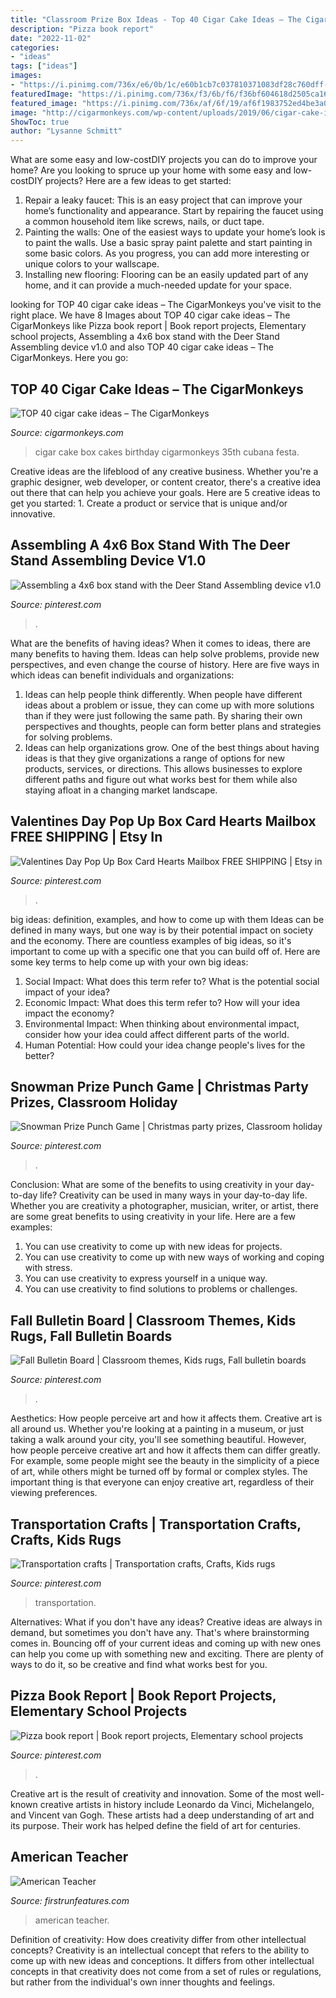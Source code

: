 ```yaml
---
title: "Classroom Prize Box Ideas - Top 40 Cigar Cake Ideas – The Cigarmonkeys"
description: "Pizza book report"
date: "2022-11-02"
categories:
- "ideas"
tags: ["ideas"]
images:
- "https://i.pinimg.com/736x/e6/0b/1c/e60b1cb7c037810371083df28c760dff--readers-workshop-book-reports.jpg"
featuredImage: "https://i.pinimg.com/736x/f3/6b/f6/f36bf604618d2505ca169f030d91b302.jpg"
featured_image: "https://i.pinimg.com/736x/af/6f/19/af6f1983752ed4be3a0fc0ef222f1ec8.jpg"
image: "http://cigarmonkeys.com/wp-content/uploads/2019/06/cigar-cake-ideas-cigarmonkeys-4.jpg"
ShowToc: true
author: "Lysanne Schmitt"
---
```



What are some easy and low-costDIY projects you can do to improve your home?
Are you looking to spruce up your home with some easy and low-costDIY projects? Here are a few ideas to get started: 
1. Repair a leaky faucet: This is an easy project that can improve your home’s functionality and appearance. Start by repairing the faucet using a common household item like screws, nails, or duct tape. 
2. Painting the walls: One of the easiest ways to update your home’s look is to paint the walls. Use a basic spray paint palette and start painting in some basic colors. As you progress, you can add more interesting or unique colors to your wallscape. 
3. Installing new flooring: Flooring can be an easily updated part of any home, and it can provide a much-needed update for your space.

	

		
looking for TOP 40 cigar cake ideas – The CigarMonkeys you've visit to the right place. We have 8 Images about TOP 40 cigar cake ideas – The CigarMonkeys like Pizza book report | Book report projects, Elementary school projects, Assembling a 4x6 box stand with the Deer Stand Assembling device v1.0 and also TOP 40 cigar cake ideas – The CigarMonkeys. Here you go:
		
    
## TOP 40 Cigar Cake Ideas – The CigarMonkeys

<img loading=lazy src="http://cigarmonkeys.com/wp-content/uploads/2019/06/cigar-cake-ideas-cigarmonkeys-4.jpg" onerror="this.onerror=null;this.src='https://tse4.mm.bing.net/th?id=OIP._xwIZysTH0MnYNTylGYE3QHaHa&amp;pid=15.1';" alt="TOP 40 cigar cake ideas – The CigarMonkeys">

_Source: cigarmonkeys.com_

>cigar cake box cakes birthday cigarmonkeys 35th cubana festa. 

	

Creative ideas are the lifeblood of any creative business. Whether you're a graphic designer, web developer, or content creator, there's a creative idea out there that can help you achieve your goals. Here are 5 creative ideas to get you started: 1. Create a product or service that is unique and/or innovative.

    
## Assembling A 4x6 Box Stand With The Deer Stand Assembling Device V1.0

<img loading=lazy src="https://i.pinimg.com/736x/ad/5f/6d/ad5f6d6860c68ca571363d1983e85fef--deer-stands-device.jpg" onerror="this.onerror=null;this.src='https://tse2.mm.bing.net/th?id=OIP.YwKfAZ4P5cGuc08iZO1BnQHaJ3&amp;pid=15.1';" alt="Assembling a 4x6 box stand with the Deer Stand Assembling device v1.0">

_Source: pinterest.com_

>. 

	

What are the benefits of having ideas?
When it comes to ideas, there are many benefits to having them. Ideas can help solve problems, provide new perspectives, and even change the course of history. Here are five ways in which ideas can benefit individuals and organizations: 
1. Ideas can help people think differently. When people have different ideas about a problem or issue, they can come up with more solutions than if they were just following the same path. By sharing their own perspectives and thoughts, people can form better plans and strategies for solving problems. 
2. Ideas can help organizations grow. One of the best things about having ideas is that they give organizations a range of options for new products, services, or directions. This allows businesses to explore different paths and figure out what works best for them while also staying afloat in a changing market landscape. 

    
## Valentines Day Pop Up Box Card Hearts Mailbox FREE SHIPPING | Etsy In

<img loading=lazy src="https://i.pinimg.com/736x/f3/6b/f6/f36bf604618d2505ca169f030d91b302.jpg" onerror="this.onerror=null;this.src='https://tse3.mm.bing.net/th?id=OIP.WjeLFXHeVI7dQ9nFErR8xgHaLH&amp;pid=15.1';" alt="Valentines Day Pop Up Box Card Hearts Mailbox FREE SHIPPING | Etsy in">

_Source: pinterest.com_

>. 

	

big ideas: definition, examples, and how to come up with them
Ideas can be defined in many ways, but one way is by their potential impact on society and the economy. There are countless examples of big ideas, so it's important to come up with a specific one that you can build off of. Here are some key terms to help come up with your own big ideas:
1. Social Impact: What does this term refer to? What is the potential social impact of your idea?  
2. Economic Impact: What does this term refer to? How will your idea impact the economy?  
3. Environmental Impact: When thinking about environmental impact, consider how your idea could affect different parts of the world. 
4. Human Potential: How could your idea change people's lives for the better?

    
## Snowman Prize Punch Game | Christmas Party Prizes, Classroom Holiday

<img loading=lazy src="https://i.pinimg.com/736x/21/9b/4c/219b4c640f6b8102e3870136a72616f8.jpg" onerror="this.onerror=null;this.src='https://tse4.mm.bing.net/th?id=OIP.dWJOzop-jQvG98YGxl9VwgHaOD&amp;pid=15.1';" alt="Snowman Prize Punch Game | Christmas party prizes, Classroom holiday">

_Source: pinterest.com_

>. 

	

Conclusion: What are some of the benefits to using creativity in your day-to-day life?
Creativity can be used in many ways in your day-to-day life. Whether you are creativity a photographer, musician, writer, or artist, there are some great benefits to using creativity in your life. Here are a few examples:
1. You can use creativity to come up with new ideas for projects.
2. You can use creativity to come up with new ways of working and coping with stress.
3. You can use creativity to express yourself in a unique way.
4. You can use creativity to find solutions to problems or challenges.

    
## Fall Bulletin Board | Classroom Themes, Kids Rugs, Fall Bulletin Boards

<img loading=lazy src="https://i.pinimg.com/736x/af/6f/19/af6f1983752ed4be3a0fc0ef222f1ec8.jpg" onerror="this.onerror=null;this.src='https://tse4.mm.bing.net/th?id=OIP.o1gTxeQBWR_qrISQzmIONgHaJ3&amp;pid=15.1';" alt="Fall Bulletin Board | Classroom themes, Kids rugs, Fall bulletin boards">

_Source: pinterest.com_

>. 

	

Aesthetics: How people perceive art and how it affects them.
Creative art is all around us. Whether you're looking at a painting in a museum, or just taking a walk around your city, you'll see something beautiful. However, how people perceive creative art and how it affects them can differ greatly. For example, some people might see the beauty in the simplicity of a piece of art, while others might be turned off by formal or complex styles. The important thing is that everyone can enjoy creative art, regardless of their viewing preferences.

    
## Transportation Crafts | Transportation Crafts, Crafts, Kids Rugs

<img loading=lazy src="https://i.pinimg.com/736x/c8/12/4b/c8124b64136f02a95649456096195891.jpg" onerror="this.onerror=null;this.src='https://tse2.mm.bing.net/th?id=OIP.nsPl2a8tgnaXUtptT5cGWgHaJ3&amp;pid=15.1';" alt="Transportation crafts | Transportation crafts, Crafts, Kids rugs">

_Source: pinterest.com_

>transportation. 

	

Alternatives: What if you don't have any ideas?
Creative ideas are always in demand, but sometimes you don't have any. That's where brainstorming comes in. Bouncing off of your current ideas and coming up with new ones can help you come up with something new and exciting. There are plenty of ways to do it, so be creative and find what works best for you.

    
## Pizza Book Report | Book Report Projects, Elementary School Projects

<img loading=lazy src="https://i.pinimg.com/736x/e6/0b/1c/e60b1cb7c037810371083df28c760dff--readers-workshop-book-reports.jpg" onerror="this.onerror=null;this.src='https://tse3.mm.bing.net/th?id=OIP.KgzbsGy-csWwUTC8Tu9dbwHaJ3&amp;pid=15.1';" alt="Pizza book report | Book report projects, Elementary school projects">

_Source: pinterest.com_

>. 

	

Creative art is the result of creativity and innovation. Some of the most well-known creative artists in history include Leonardo da Vinci, Michelangelo, and Vincent van Gogh. These artists had a deep understanding of art and its purpose. Their work has helped define the field of art for centuries.

    
## American Teacher

<img loading=lazy src="http://firstrunfeatures.com/media/share/fb_americanteacher.jpg" onerror="this.onerror=null;this.src='https://tse3.mm.bing.net/th?id=OIP.em5dqJ9siFLMhd8nciMuVwHaD3&amp;pid=15.1';" alt="American Teacher">

_Source: firstrunfeatures.com_

>american teacher. 

	

Definition of creativity: How does creativity differ from other intellectual concepts?
Creativity is an intellectual concept that refers to the ability to come up with new ideas and conceptions. It differs from other intellectual concepts in that creativity does not come from a set of rules or regulations, but rather from the individual's own inner thoughts and feelings.

